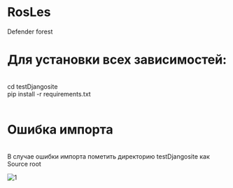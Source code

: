 # RosLes
Defender forest

<h1>Для установки всех зависимостей:</h1> <br>
cd testDjangosite
<br>
pip install -r requirements.txt
<br><br>
<h1> Ошибка импорта </h1> <br>
В случае ошибки импорта пометить директорию testDjangosite как Source root <br>

![1](https://user-images.githubusercontent.com/87614770/205484821-79665bf2-42d4-4bf3-aa71-35e48144d2b3.jpg)
